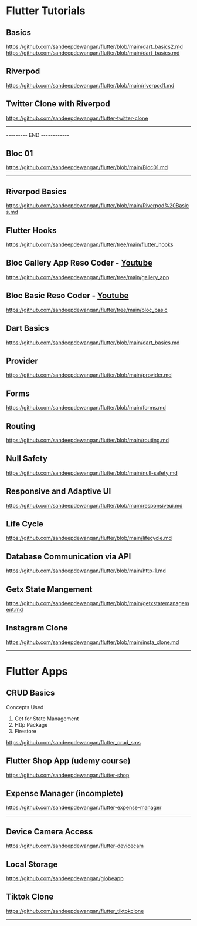 # Flutter Tutorials

## Basics
https://github.com/sandeepdewangan/flutter/blob/main/dart_basics2.md
https://github.com/sandeepdewangan/flutter/blob/main/dart_basics.md

## Riverpod
https://github.com/sandeepdewangan/flutter/blob/main/riverpod1.md

## Twitter Clone with Riverpod
https://github.com/sandeepdewangan/flutter-twitter-clone

<hr> --------- END ------------ </hr>


## Bloc 01
https://github.com/sandeepdewangan/flutter/blob/main/Bloc01.md

<hr>

## Riverpod Basics
https://github.com/sandeepdewangan/flutter/blob/main/Riverpod%20Basics.md

## Flutter Hooks
https://github.com/sandeepdewangan/flutter/tree/main/flutter_hooks

## Bloc Gallery App Reso Coder - [Youtube](https://www.youtube.com/watch?v=Mn254cnduOY)
https://github.com/sandeepdewangan/flutter/tree/main/gallery_app

## Bloc Basic Reso Coder - [Youtube](https://www.youtube.com/watch?v=Mn254cnduOY)
https://github.com/sandeepdewangan/flutter/tree/main/bloc_basic

## Dart Basics
https://github.com/sandeepdewangan/flutter/blob/main/dart_basics.md

## Provider
https://github.com/sandeepdewangan/flutter/blob/main/provider.md

## Forms
https://github.com/sandeepdewangan/flutter/blob/main/forms.md

## Routing
https://github.com/sandeepdewangan/flutter/blob/main/routing.md

## Null Safety
https://github.com/sandeepdewangan/flutter/blob/main/null-safety.md

## Responsive and Adaptive UI
https://github.com/sandeepdewangan/flutter/blob/main/responsiveui.md

## Life Cycle
https://github.com/sandeepdewangan/flutter/blob/main/lifecycle.md

## Database Communication via API
https://github.com/sandeepdewangan/flutter/blob/main/http-1.md

## Getx State Mangement
https://github.com/sandeepdewangan/flutter/blob/main/getxstatemanagement.md

## Instagram Clone
https://github.com/sandeepdewangan/flutter/blob/main/insta_clone.md

<hr/>

# Flutter Apps

## CRUD Basics
Concepts Used
1. Get for State Management
2. Http Package
3. Firestore

https://github.com/sandeepdewangan/flutter_crud_sms

## Flutter Shop App (udemy course)
https://github.com/sandeepdewangan/flutter-shop

## Expense Manager (incomplete)
https://github.com/sandeepdewangan/flutter-expense-manager

<hr/>

## Device Camera Access
https://github.com/sandeepdewangan/flutter-devicecam

## Local Storage
https://github.com/sandeepdewangan/globeapp

## Tiktok Clone
https://github.com/sandeepdewangan/flutter_tiktokclone

<hr/>


